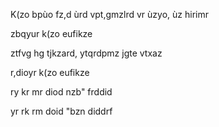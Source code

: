 K(zo bpùo fz,d ùrd vpt,gmzlrd vr ùzyo, ùz hirimr

zbqyur k(zo eufikze 

ztfvg hg tjkzard, ytqrdpmz jgte vtxaz

r,dioyr k(zo eufikze 

ry kr mr diod nzb" frddid

yr rk rm doid "bzn diddrf


